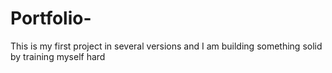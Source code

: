 # Portfolio-
This is my first project in several versions and I am building something solid by training myself hard
